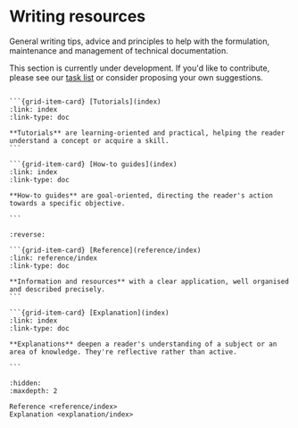 # Writing resources

General writing tips, advice and principles to help with the formulation, maintenance and management of technical documentation.

This section is currently under development. If you'd like to contribute, please see our [task list](https://github.com/canonical/open-documentation-academy/issues) or consider proposing your own suggestions.

````{grid} 1 1 2 2

```{grid-item-card} [Tutorials](index)
:link: index
:link-type: doc

**Tutorials** are learning-oriented and practical, helping the reader understand a concept or acquire a skill.
```

```{grid-item-card} [How-to guides](index)
:link: index
:link-type: doc

**How-to guides** are goal-oriented, directing the reader's action towards a specific objective. 

```

````

````{grid} 1 1 2 2
:reverse:

```{grid-item-card} [Reference](reference/index)
:link: reference/index
:link-type: doc

**Information and resources** with a clear application, well organised and described precisely.
```

```{grid-item-card} [Explanation](index)
:link: index
:link-type: doc

**Explanations** deepen a reader's understanding of a subject or an area of knowledge. They're reflective rather than active.

```

````

```{toctree}
:hidden:
:maxdepth: 2

Reference <reference/index>
Explanation <explanation/index>

```
